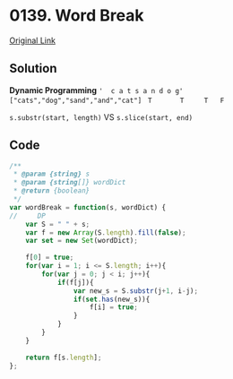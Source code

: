 # 0139. Word Break


[Original Link](https://leetcode.com/problems/word-break/)


## Solution
**Dynamic Programming**
`'  c a t s a n d o g'  ["cats","dog","sand","and","cat"]`
` T       T     T   F`

`s.substr(start, length)` VS `s.slice(start, end)`

## Code
```javascript
/**
 * @param {string} s
 * @param {string[]} wordDict
 * @return {boolean}
 */
var wordBreak = function(s, wordDict) {
//     DP
    var S = " " + s;
    var f = new Array(S.length).fill(false);
    var set = new Set(wordDict);
    
    f[0] = true;
    for(var i = 1; i <= S.length; i++){
        for(var j = 0; j < i; j++){
            if(f[j]){
                var new_s = S.substr(j+1, i-j);
                if(set.has(new_s)){
                    f[i] = true;
                }
            }
        }
    }
    
    return f[s.length];
};
```